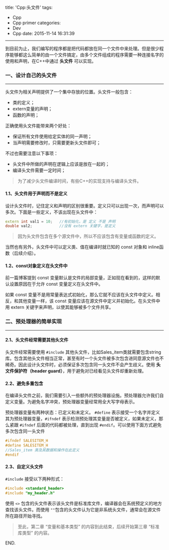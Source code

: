 title: 'Cpp:头文件'
tags:
  - Cpp
  - Cpp primer
categories:
  - Dev
  - Cpp
date: 2015-11-14 16:31:39
---

到目前为止，我们编写的程序都是把代码都放在同一个文件中来处理。但是很少程序能够都这么简单的由一个文件搞定，由多个文件组成的程序需要一种连接名字的使用和声明，在C++中通过 **头文件** 可以实现。

<!-- more -->

### 一、设计自己的头文件 ###
---

头文件为相关声明提供了一个集中存放的位置。头文件一般包含：

- 类的定义；
- extern变量的声明；
- 函数的声明；

正确使用头文件能带来两个好处：

- 保证所有文件使用给定实体的同一声明；
- 当声明需要修改时，只需要更新头文件即可；

不过也需要注意以下事项：

- 头文件中所做的声明在逻辑上应该是放在一起的；
- 编译头文件需要一定时间；

> 为了减少头文件编译时间，有些C++的实现支持与编译头文件。

#### 1.1、头文件用于声明而不是定义 ####

设计头文件时，记住定义和声明的区别很重要。定义只可以出现一次，而声明可以多次。下面是一些定义，不该出现在头文件中：

```C++
extern int val1 = 10;	//有初始化，是 定义 不是 声明
double val2;			//没有 extern 关键字，是定义
```

> 因为头文件包含在多个源文件中，所以不应该包含有变量或函数的定义。

当然也有另外，头文件中可以定义类、值在编译时就已知的 const 对象和 inline函数（后续介绍）。

#### 1.2、const对象定义在头文件中 ####

前一篇博客提到 const 变量默认是文件的局部变量，正如现在看到的，这样的默认设置原因在于允许 const 变量定义在头文件中。

如果 const 变量不是用常量表达式初始化，那么它就不应该在头文件中定义。相反，和其他变量一样，该 const 变量应该在源文件中定义并初始化。在头文件中用 extern 关键字来声明，以使其能够被多个文件共享。

### 二、预处理器的简单实现 ###
---

#### 2.1、头文件经常需要其他头文件 ####

头文件经常需要使用 `#include` 其他头文件，比如Sales_item类就需要包含string库。包含其他头文件相当正常，甚至有时一个头文件被多次包含进同意源文件也不稀奇。因此设计头文件时，必须保证多次包含同一头文件不会产生歧义。使用 **头文件保护符（header guard）**，用于避免对已经看见头文件却重新处理。

#### 2.2、避免多重包含 ####

在编译头文件之前，我们需要引入一些额外的预处理器设施。预处理器允许我们自定义变量。为避免名字冲突，预处理器变量经常用全大写字母表示。

预处理器变量有两种状态：已定义和未定义。 `#define` 表示接受一个名字并定义其为预处理器变量，`#ifndef` 表示检测预处理其变量是否被定义，如果未定义，那么紧跟 `#ifndef` 后面的代码都被处理，直到出现 `#endif`。可以使用下面方式避免多次包含同一头文件

```C++
#ifndef SALESITEM_H
#define SALESITEM_H
//Sales_item 类及其数据和操作在此定义
#endif
```

#### 2.3、自定义头文件 ####

`#include` 接受以下两种形式：

```C++
#include <standard_header>
#include "my_header.h"
```

使用 `<>` 包含的头文件表示该头文件是标准库文件，编译器会在系统预定义的地方查找该头文件。而使用 `""`包含的头文件认为它是非系统头文件，通常会在源文件所在路径开始寻找。

> 至此，第二章 “变量和基本类型” 的内容到此结束，后续开始第三章 “标准库类型” 的内容。

END.